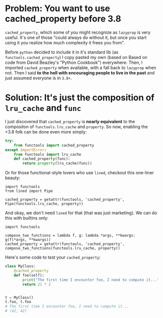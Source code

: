 # Problem: You want to use cached_property before 3.8

`cached_property`, which some of you might recognize as `lazyprop` is very useful. 
It's one of those "could always do without it, but once you start using it you realize how much complexity it frees you from". 

Before `python` decided to include it in it's standard lib (as `functools.cached_property`) I copy pasted my own
(based on Based on code from David Beazley's "Python Cookbook") everywhere. 
Then, I imported `cached_property` when available, with a fall back to `lazyprop` when not.
Then I said **to the hell with encouraging people to live in the past** and just assumed everyone is in `3.8+`. 

# Solution: It's just the composition of `lru_cache` and `func`

I just discovered that `cached_property` is **nearly equivalent** to the compositon of `functools.lru_cache` and `property`.
So now, enabling the <3.8 folk can be done even more simply:

```python
try:
    from functools import cached_property
except ImportError:
    from functools import lru_cache
    def cached_property(func):
        return property(lru_cache(func))
```

Or for those functional-style lovers who use `lined`, checkout this one-liner beauty:

```
import functools
from lined import Pipe

cached_property = getattr(functools, 'cached_property', Pipe(functools.lru_cache, property))
```

And okay, we don't need `lined` for that (that was just marketing). We can do this with builtins only:

```
import functools

compose_two_functions = lambda f, g: lambda *args, **kwargs: g(f(*args, **kwargs))
cached_property = getattr(functools, 'cached_property', compose_two_functions(functools.lru_cache, property))
```

Here's some code to test your `cached_property`:

```python
class MyClass:
    @cached_property
    def foo(self):
        print("The first time I encounter foo, I need to compute it...")
        return 21 * 2


t = MyClass()
t.foo, t.foo
# The first time I encounter foo, I need to compute it...
# (42, 42)
```
